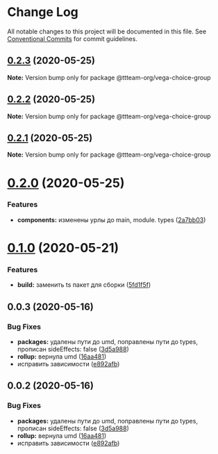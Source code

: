 # Change Log

All notable changes to this project will be documented in this file.
See [Conventional Commits](https://conventionalcommits.org) for commit guidelines.

## [0.2.3](https://github.com/ttteam-org/ttteam-vega-ui/compare/@ttteam-org/vega-choice-group@0.2.1...@ttteam-org/vega-choice-group@0.2.3) (2020-05-25)

**Note:** Version bump only for package @ttteam-org/vega-choice-group





## [0.2.2](https://github.com/ttteam-org/ttteam-vega-ui/compare/@ttteam-org/vega-choice-group@0.2.1...@ttteam-org/vega-choice-group@0.2.2) (2020-05-25)

**Note:** Version bump only for package @ttteam-org/vega-choice-group





## [0.2.1](https://github.com/ttteam-org/ttteam-vega-ui/compare/@ttteam-org/vega-choice-group@0.2.0...@ttteam-org/vega-choice-group@0.2.1) (2020-05-25)

**Note:** Version bump only for package @ttteam-org/vega-choice-group





# [0.2.0](https://github.com/ttteam-org/ttteam-vega-ui/compare/@ttteam-org/vega-choice-group@0.1.0...@ttteam-org/vega-choice-group@0.2.0) (2020-05-25)


### Features

* **components:** изменены урлы до main, module. types ([2a7bb03](https://github.com/ttteam-org/ttteam-vega-ui/commit/2a7bb0354a083e034a49ed7e3709283dec0b7381))





# [0.1.0](https://github.com/ttteam-org/ttteam-vega-ui/compare/@ttteam-org/vega-choice-group@0.0.2...@ttteam-org/vega-choice-group@0.1.0) (2020-05-21)


### Features

* **build:** заменить ts пакет для сборки ([5fd1f5f](https://github.com/ttteam-org/ttteam-vega-ui/commit/5fd1f5fcd66e4c7cd83b623b63c3fe49f1001d88))





## 0.0.3 (2020-05-16)

### Bug Fixes

- **packages:** удалены пути до umd, поправлены пути до types, прописан sideEffects: false ([3d5a988](https://github.com/gpn-prototypes/vega-ui/commit/3d5a98871aece5d6c79be112e2e60ecd0529694e))
- **rollup:** вернула umd ([16aa481](https://github.com/gpn-prototypes/vega-ui/commit/16aa48132ca6c3934b3b12aa079f8645a0efc89b))
- исправить зависимости ([e892afb](https://github.com/gpn-prototypes/vega-ui/commit/e892afb5368b7ed2c6bdd4c77e08917e033f75ed))

## 0.0.2 (2020-05-16)

### Bug Fixes

- **packages:** удалены пути до umd, поправлены пути до types, прописан sideEffects: false ([3d5a988](https://github.com/gpn-prototypes/vega-ui/commit/3d5a98871aece5d6c79be112e2e60ecd0529694e))
- **rollup:** вернула umd ([16aa481](https://github.com/gpn-prototypes/vega-ui/commit/16aa48132ca6c3934b3b12aa079f8645a0efc89b))
- исправить зависимости ([e892afb](https://github.com/gpn-prototypes/vega-ui/commit/e892afb5368b7ed2c6bdd4c77e08917e033f75ed))
